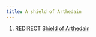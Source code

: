 ```yaml
---
title: A shield of Arthedain
---
```


1.  REDIRECT [Shield of Arthedain](Shield_of_Arthedain "wikilink")